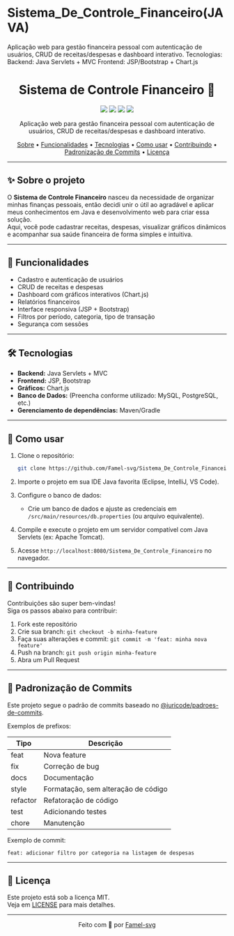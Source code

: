 # Sistema_De_Controle_Financeiro(JAVA)
Aplicação web para gestão financeira pessoal com autenticação de usuários, CRUD de receitas/despesas e dashboard interativo. Tecnologias: Backend: Java Servlets + MVC  Frontend: JSP/Bootstrap + Chart.js 

<h1 align="center">Sistema de Controle Financeiro 💸</h1>

<p align="center">
  <img src="https://img.shields.io/badge/Java-ED8B00?style=for-the-badge&logo=java&logoColor=white"/>
  <img src="https://img.shields.io/badge/JSP-007396?style=for-the-badge&logo=jsp&logoColor=white"/>
  <img src="https://img.shields.io/badge/Bootstrap-563D7C?style=for-the-badge&logo=bootstrap&logoColor=white"/>
  <img src="https://img.shields.io/badge/Chart.js-FF6384?style=for-the-badge&logo=chartdotjs&logoColor=white"/>
</p>

<p align="center">
  Aplicação web para gestão financeira pessoal com autenticação de usuários, CRUD de receitas/despesas e dashboard interativo.
</p>

<p align="center">
 <a href="#-sobre-o-projeto">Sobre</a> •
 <a href="#-funcionalidades">Funcionalidades</a> •
 <a href="#-tecnologias">Tecnologias</a> •
 <a href="#-como-usar">Como usar</a> •
 <a href="#-contribuindo">Contribuindo</a> •
 <a href="#-padronização-de-commits">Padronização de Commits</a> •
 <a href="#-licença">Licença</a>
</p>

---

## ✨ Sobre o projeto

O **Sistema de Controle Financeiro** nasceu da necessidade de organizar minhas finanças pessoais, então decidi unir o útil ao agradável e aplicar meus conhecimentos em Java e desenvolvimento web para criar essa solução.  
Aqui, você pode cadastrar receitas, despesas, visualizar gráficos dinâmicos e acompanhar sua saúde financeira de forma simples e intuitiva.

---

## 🚀 Funcionalidades

- Cadastro e autenticação de usuários
- CRUD de receitas e despesas
- Dashboard com gráficos interativos (Chart.js)
- Relatórios financeiros
- Interface responsiva (JSP + Bootstrap)
- Filtros por período, categoria, tipo de transação
- Segurança com sessões

---

## 🛠 Tecnologias

- **Backend:** Java Servlets + MVC
- **Frontend:** JSP, Bootstrap
- **Gráficos:** Chart.js
- **Banco de Dados:** (Preencha conforme utilizado: MySQL, PostgreSQL, etc.)
- **Gerenciamento de dependências:** Maven/Gradle

---

## 🏁 Como usar

1. Clone o repositório:
   ```bash
   git clone https://github.com/Famel-svg/Sistema_De_Controle_Financeiro.git
   ```

2. Importe o projeto em sua IDE Java favorita (Eclipse, IntelliJ, VS Code).

3. Configure o banco de dados:
   - Crie um banco de dados e ajuste as credenciais em `/src/main/resources/db.properties` (ou arquivo equivalente).

4. Compile e execute o projeto em um servidor compatível com Java Servlets (ex: Apache Tomcat).

5. Acesse `http://localhost:8080/Sistema_De_Controle_Financeiro` no navegador.

---

## 🤝 Contribuindo

Contribuições são super bem-vindas!  
Siga os passos abaixo para contribuir:

1. Fork este repositório
2. Crie sua branch: `git checkout -b minha-feature`
3. Faça suas alterações e commit: `git commit -m 'feat: minha nova feature'`
4. Push na branch: `git push origin minha-feature`
5. Abra um Pull Request

---

## 📓 Padronização de Commits

Este projeto segue o padrão de commits baseado no [@iuricode/padroes-de-commits](https://github.com/iuricode/padroes-de-commits).

Exemplos de prefixos:

| Tipo     | Descrição                           |
|----------|-------------------------------------|
| feat     | Nova feature                        |
| fix      | Correção de bug                     |
| docs     | Documentação                        |
| style    | Formatação, sem alteração de código |
| refactor | Refatoração de código               |
| test     | Adicionando testes                  |
| chore    | Manutenção                          |

Exemplo de commit:
```
feat: adicionar filtro por categoria na listagem de despesas
```

---

## 📄 Licença

Este projeto está sob a licença MIT.  
Veja em [LICENSE](./LICENSE) para mais detalhes.

---

<p align="center">
  Feito com 💙 por <a href="https://github.com/Famel-svg">Famel-svg</a>
</p>
